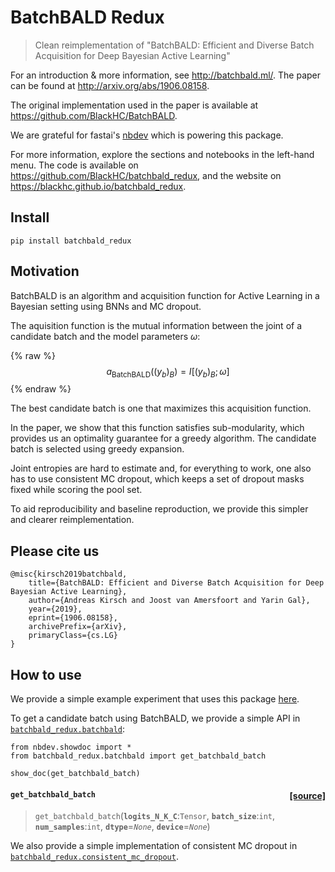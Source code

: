 # BatchBALD Redux
> Clean reimplementation of \"BatchBALD: Efficient and Diverse Batch Acquisition for Deep Bayesian Active Learning\"


For an introduction & more information, see  http://batchbald.ml/. The paper can be found at http://arxiv.org/abs/1906.08158.

The original implementation used in the paper is available at https://github.com/BlackHC/BatchBALD.

We are grateful for fastai's [nbdev](https://nbdev.fast.ai/) which is powering this package.

For more information, explore the sections and notebooks in the left-hand menu.
The code is available on https://github.com/BlackHC/batchbald_redux, 
and the website on https://blackhc.github.io/batchbald_redux.

## Install

`pip install batchbald_redux`

## Motivation

BatchBALD is an algorithm and acquisition function for Active Learning in a Bayesian setting using BNNs and MC dropout.

The aquisition function is the mutual information between the joint of a candidate batch and the model parameters $\omega$:

{% raw %}
$$a_{\text{BatchBALD}}((y_b)_B) = I[(y_b)_B;\omega]$$
{% endraw %}

The best candidate batch is one that maximizes this acquisition function. 

In the paper, we show that this function satisfies sub-modularity, which provides us an optimality guarantee for a greedy algorithm. The candidate batch is selected using greedy expansion.

Joint entropies are hard to estimate and, for everything to work, one also has to use consistent MC dropout, which keeps a set of dropout masks fixed while scoring the pool set.

To aid reproducibility and baseline reproduction, we provide this simpler and clearer reimplementation.

## Please cite us

```
@misc{kirsch2019batchbald,
    title={BatchBALD: Efficient and Diverse Batch Acquisition for Deep Bayesian Active Learning},
    author={Andreas Kirsch and Joost van Amersfoort and Yarin Gal},
    year={2019},
    eprint={1906.08158},
    archivePrefix={arXiv},
    primaryClass={cs.LG}
}
```

## How to use

We provide a simple example experiment that uses this package [here](https://blackhc.github.io/batchbald_redux/example_experiment/). 

To get a candidate batch using BatchBALD, we provide a simple API in [`batchbald_redux.batchbald`](https://blackhc.github.io/batchbald_redux/batchbald/):

```
from nbdev.showdoc import *
from batchbald_redux.batchbald import get_batchbald_batch

show_doc(get_batchbald_batch)

```


<h4 id="get_batchbald_batch" class="doc_header"><code>get_batchbald_batch</code><a href="https://github.com/blackhc/batchbald_redux/tree/master/batchbald_redux/batchbald.py#L110" class="source_link" style="float:right">[source]</a></h4>

> <code>get_batchbald_batch</code>(**`logits_N_K_C`**:`Tensor`, **`batch_size`**:`int`, **`num_samples`**:`int`, **`dtype`**=*`None`*, **`device`**=*`None`*)




We also provide a simple implementation of consistent MC dropout in [`batchbald_redux.consistent_mc_dropout`](https://blackhc.github.io/batchbald_redux/consistent_mc_dropout/).
